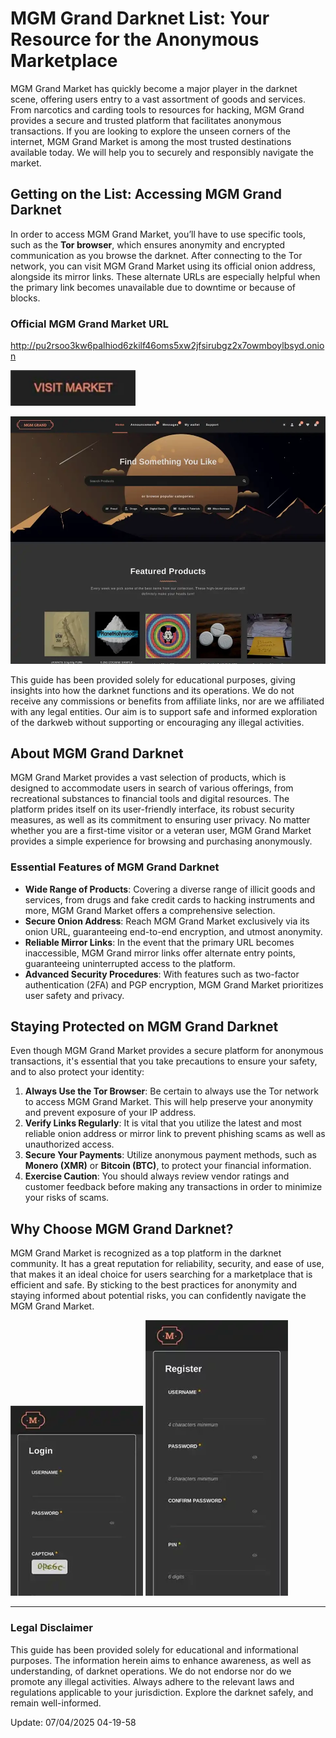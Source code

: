 # MGM Grand Darknet List: Your Resource for the Anonymous Marketplace

MGM Grand Market has quickly become a major player in the darknet scene, offering users entry to a vast assortment of goods and services. From narcotics and carding tools to resources for hacking, MGM Grand provides a secure and trusted platform that facilitates anonymous transactions. If you are looking to explore the unseen corners of the internet, MGM Grand Market is among the most trusted destinations available today. We will help you to securely and responsibly navigate the market.

## Getting on the List: Accessing MGM Grand Darknet

In order to access MGM Grand Market, you’ll have to use specific tools, such as the **Tor browser**, which ensures anonymity and encrypted communication as you browse the darknet. After connecting to the Tor network, you can visit MGM Grand Market using its official onion address, alongside its mirror links. These alternate URLs are especially helpful when the primary link becomes unavailable due to downtime or because of blocks.

### Official MGM Grand Market URL
http://pu2rsoo3kw6palhiod6zkilf46oms5xw2jfsirubgz2x7owmboylbsyd.onion

[<img src="/core/bottom.webp" width="200">](http://pu2rsoo3kw6palhiod6zkilf46oms5xw2jfsirubgz2x7owmboylbsyd.onion)

<a href="http://pu2rsoo3kw6palhiod6zkilf46oms5xw2jfsirubgz2x7owmboylbsyd.onion"><img src="/core/close.webp" alt="MGM - Grand Market Preview" style="max-width: 100%;"></a>

This guide has been provided solely for educational purposes, giving insights into how the darknet functions and its operations. We do not receive any commissions or benefits from affiliate links, nor are we affiliated with any legal entities. Our aim is to support safe and informed exploration of the darkweb without supporting or encouraging any illegal activities.

## About MGM Grand Darknet

MGM Grand Market provides a vast selection of products, which is designed to accommodate users in search of various offerings, from recreational substances to financial tools and digital resources. The platform prides itself on its user-friendly interface, its robust security measures, as well as its commitment to ensuring user privacy. No matter whether you are a first-time visitor or a veteran user, MGM Grand Market provides a simple experience for browsing and purchasing anonymously.

### Essential Features of MGM Grand Darknet

-   **Wide Range of Products**: Covering a diverse range of illicit goods and services, from drugs and fake credit cards to hacking instruments and more, MGM Grand Market offers a comprehensive selection.
-   **Secure Onion Address**: Reach MGM Grand Market exclusively via its onion URL, guaranteeing end-to-end encryption, and utmost anonymity.
-   **Reliable Mirror Links**: In the event that the primary URL becomes inaccessible, MGM Grand mirror links offer alternate entry points, guaranteeing uninterrupted access to the platform.
-   **Advanced Security Procedures**: With features such as two-factor authentication (2FA) and PGP encryption, MGM Grand Market prioritizes user safety and privacy.

## Staying Protected on MGM Grand Darknet

Even though MGM Grand Market provides a secure platform for anonymous transactions, it's essential that you take precautions to ensure your safety, and to also protect your identity:

1.  **Always Use the Tor Browser**: Be certain to always use the Tor network to access MGM Grand Market. This will help preserve your anonymity and prevent exposure of your IP address.
2.  **Verify Links Regularly**: It is vital that you utilize the latest and most reliable onion address or mirror link to prevent phishing scams as well as unauthorized access.
3.  **Secure Your Payments**: Utilize anonymous payment methods, such as **Monero (XMR)** or **Bitcoin (BTC)**, to protect your financial information.
4.  **Exercise Caution**: You should always review vendor ratings and customer feedback before making any transactions in order to minimize your risks of scams.

## Why Choose MGM Grand Darknet?

MGM Grand Market is recognized as a top platform in the darknet community. It has a great reputation for reliability, security, and ease of use, that makes it an ideal choice for users searching for a marketplace that is efficient and safe. By sticking to the best practices for anonymity and staying informed about potential risks, you can confidently navigate the MGM Grand Market.

<a href="http://pu2rsoo3kw6palhiod6zkilf46oms5xw2jfsirubgz2x7owmboylbsyd.onion"><img src="/core/about.webp" alt="MGM - Grand Market Login" style="max-width: 100%;"></a>
<a href="http://pu2rsoo3kw6palhiod6zkilf46oms5xw2jfsirubgz2x7owmboylbsyd.onion"><img src="/core/row.webp" alt="MGM - Grand Market Register" style="max-width: 100%;"></a>

---

### Legal Disclaimer

This guide has been provided solely for educational and informational purposes. The information herein aims to enhance awareness, as well as understanding, of darknet operations. We do not endorse nor do we promote any illegal activities. Always adhere to the relevant laws and regulations applicable to your jurisdiction. Explore the darknet safely, and remain well-informed.

















Update:  07/04/2025 04-19-58